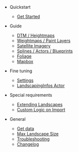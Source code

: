 - Quickstart

  - [Get Started](get-started.md?id=get-started)

- Guide

  - [DTM / Heightmaps](heights.md?id=heights)
  - [Weightmaps / Paint Layers](landcover.md?id=landcover)
  - [Satellite Imagery](satellite?id=satellite)
  - [Splines / Actors / Blueprints](props.md?id=props)
  - [Foliage](vegetation.md?id=vegetation)
  - [Mapbox](mapbox.md?id=mapbox)

- Fine tuning

  - [Settings](settings.md?id=settings)
  - [LandscapingInfos Actor](landscapinginfos.md?id=landscapinginfos-actor)

- Special requirements

  - [Extending Landscapes](extend_landscape.md?id=extending-landscapes)
  - [Custom Logic on Import](landscapingvectorinterface.md?id=custom-logic-on-vector-data)

- General

  - [Get data](get-data.md?id=get-data)
  - [Max Landscape Size](max-landscape-size.md?id=maximum-landscape-size)
  - [Troubleshooting](troubleshooting.md?id=troubleshooting)
  - [Changelog](changelog.md?id=changelog)
